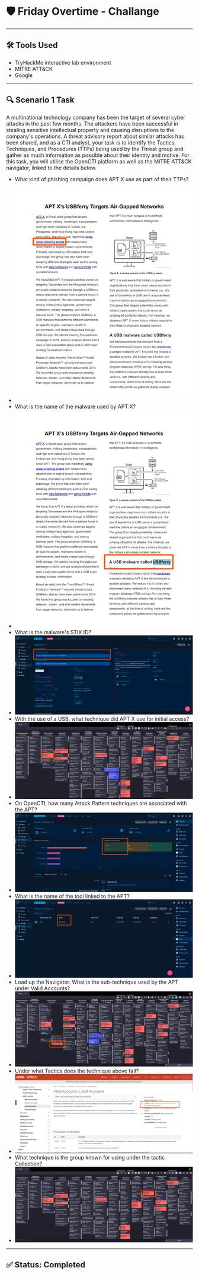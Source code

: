 # 🛡️ Friday Overtime - Challange
---

## 🛠️ Tools Used
  - TryHackMe interactive lab environment
  - MITRE ATT&CK
  - Google
---
## 🔍 Scenario 1 Task 

A multinational technology company has been the target of several cyber attacks in the past few months. The attackers have been successful in stealing sensitive intellectual property and causing disruptions to the company's operations. A threat advisory report about similar attacks has been shared, and as a CTI analyst, your task is to identify the Tactics, Techniques, and Procedures (TTPs) being used by the Threat group and gather as much information as possible about their identity and motive. For this task, you will utilise the OpenCTI platform as well as the MITRE ATT&CK navigator, linked to the details below. 

- What kind of phishing campaign does APT X use as part of their TTPs?
- ![Trooper Answer](../images/Trooper/Trooper-1.png)
- What is the name of the malware used by APT X?
- ![Trooper Answer](../images/Trooper/Trooper-2.png)
- What is the malware's STIX ID?
- ![Trooper Answer](../images/Trooper/Trooper-3.png)
- With the use of a USB, what technique did APT X use for initial access?
- ![Trooper Answer](../images/Trooper/Trooper-4.png)
- On OpenCTI, how many Attack Pattern techniques are associated with the APT?
- ![Trooper Answer](../images/Trooper/Trooper-5.png)
- What is the name of the tool linked to the APT?
- ![Trooper Answer](../images/Trooper/Trooper-6.png)
- Load up the Navigator. What is the sub-technique used by the APT under Valid Accounts?
- ![Trooper Answer](../images/Trooper/Trooper-7.png)
- Under what Tactics does the technique above fall?
- ![Trooper Answer](../images/Trooper/Trooper-8.png)
- What technique is the group known for using under the tactic Collection?
- ![Trooper Answer](../images/Trooper/Trooper-9.png)

---
## ✅ Status: Completed


